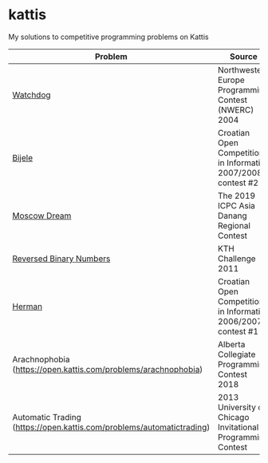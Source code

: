 # kattis
My solutions to competitive programming problems on Kattis

| Problem  | Source | Language |
| ------------- | ------------- | ----------|
| [Watchdog](https://open.kattis.com/problems/watchdog)  | Northwestern Europe Programming Contest (NWERC) 2004  | Java |
| [Bijele](https://open.kattis.com/problems/bijele)  | Croatian Open Competition in Informatics 2007/2008, contest #2  | Java |
| [Moscow Dream](https://open.kattis.com/problems/moscowdream) | The 2019 ICPC Asia Danang Regional Contest | Java |
| [Reversed Binary Numbers](https://open.kattis.com/problems/reversebinary)| KTH Challenge 2011 | Java | 
| [Herman](https://open.kattis.com/problems/herman) | Croatian Open Competition in Informatics 2006/2007, contest #1 | Java |
| Arachnophobia (https://open.kattis.com/problems/arachnophobia) | Alberta Collegiate Programming Contest 2018 | C++ |
| Automatic Trading (https://open.kattis.com/problems/automatictrading) | 2013 University of Chicago Invitational Programming Contest | C++ |
